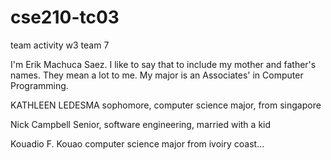 # cse210-tc03
team activity w3 team 7

I'm Erik Machuca Saez. I like to say that to include my mother and father's names. They mean a lot to me. My major is an Associates' in  Computer Programming. 

KATHLEEN LEDESMA
sophomore, computer science major, from singapore


Nick Campbell
Senior, software engineering, married with a kid

Kouadio F. Kouao
computer science major from ivoiry coast...
